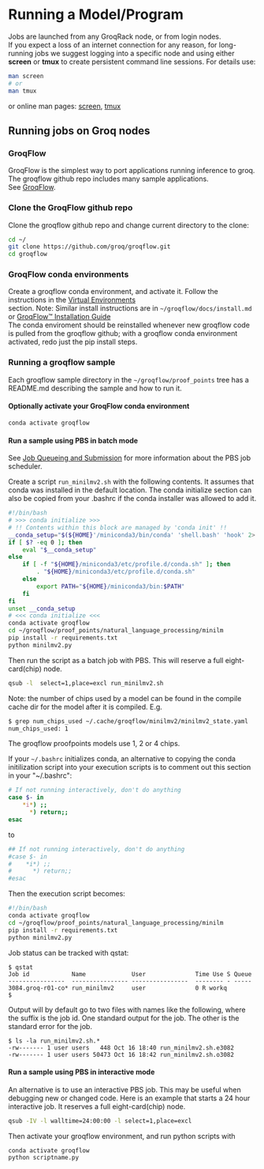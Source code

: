 # Running a Model/Program

Jobs are launched from any GroqRack node, or from login nodes. <br>
If you expect a loss of an internet connection for any reason, for long-running jobs we suggest logging into a specific node and using either **screen** or **tmux** to create persistent command line sessions.  For details use:

```bash
man screen
# or
man tmux
```
or online man pages: [screen](https://manpages.ubuntu.com/manpages/jammy/en/man1/screen.1.html), [tmux](https://manpages.ubuntu.com/manpages/jammy/en/man1/tmux.1.html)

## Running jobs on Groq nodes

### GroqFlow

GroqFlow is the simplest way to port applications running inference to groq. The groqflow github repo includes many sample applications.</br>
See [GroqFlow](https://github.com/groq/groqflow/tree/main).

### Clone the GroqFlow github repo

Clone the groqflow github repo and change current directory to the clone:
```bash
cd ~/
git clone https://github.com/groq/groqflow.git
cd groqflow
```

### GroqFlow conda environments

Create a groqflow conda environment, and activate it.
Follow the instructions in the [Virtual Environments](virtual-environments.md) <br> section.
Note: Similar install instructions are in `~/groqflow/docs/install.md` or [GroqFlow™ Installation Guide](https://github.com/groq/groqflow/blob/main/docs/install.md)<br>
The conda enviroment should be reinstalled whenever new groqflow code is pulled from the groqflow github; with a groqflow conda environment activated, redo just the pip install steps.

### Running a groqflow sample
Each groqflow sample directory in the `~/groqflow/proof_points` tree has a README.md describing the sample and how to run it.

#### Optionally activate your GroqFlow conda environment
```console
conda activate groqflow
```

#### Run a sample using PBS in batch mode
See [Job Queueing and Submission](job-queuing-and-submission.md) for more information about the PBS job scheduler.

Create a script `run_minilmv2.sh` with the following contents. It assumes that conda was installed in the default location. The conda initialize section can also be copied from your .bashrc if the conda installer was allowed to add it.
```bash
#!/bin/bash
# >>> conda initialize >>>
# !! Contents within this block are managed by 'conda init' !!
__conda_setup="$(${HOME}'/miniconda3/bin/conda' 'shell.bash' 'hook' 2> /dev/null)"
if [ $? -eq 0 ]; then
    eval "$__conda_setup"
else
    if [ -f "${HOME}/miniconda3/etc/profile.d/conda.sh" ]; then
        . "${HOME}/miniconda3/etc/profile.d/conda.sh"
    else
        export PATH="${HOME}/miniconda3/bin:$PATH"
    fi
fi
unset __conda_setup
# <<< conda initialize <<<
conda activate groqflow
cd ~/groqflow/proof_points/natural_language_processing/minilm
pip install -r requirements.txt
python minilmv2.py
```

Then run the script as a batch job with PBS. This will reserve a full eight-card(chip) node.
```bash
qsub -l  select=1,place=excl run_minilmv2.sh
```

Note: the number of chips used by a model can be found in the compile cache dir for the model after it is compiled. E.g.
```bash
$ grep num_chips_used ~/.cache/groqflow/minilmv2/minilmv2_state.yaml
num_chips_used: 1
```
The groqflow proofpoints models use 1, 2 or 4 chips. 



If your `~/.bashrc` initializes conda, an alternative to copying the conda initilization script into your execution scripts is to comment out this section in your "~/.bashrc":
```bash
# If not running interactively, don't do anything
case $- in
    *i*) ;;
      *) return;;
esac
```
to
```bash
## If not running interactively, don't do anything
#case $- in
#    *i*) ;;
#      *) return;;
#esac
```
Then the execution script becomes:
```bash
#!/bin/bash
conda activate groqflow
cd ~/groqflow/proof_points/natural_language_processing/minilm
pip install -r requirements.txt
python minilmv2.py
```
Job status can  be tracked with qstat:
```console
$ qstat
Job id            Name             User              Time Use S Queue
----------------  ---------------- ----------------  -------- - -----
3084.groq-r01-co* run_minilmv2     user              0 R workq           
$ 
```

Output will by default go to two files with names like the following, where the suffix is the job id. One standard output for the job. The other is the standard error for the job.
```console
$ ls -la run_minilmv2.sh.*
-rw------- 1 user users   448 Oct 16 18:40 run_minilmv2.sh.e3082
-rw------- 1 user users 50473 Oct 16 18:42 run_minilmv2.sh.o3082
```

#### Run a sample using PBS in interactive mode
An alternative is to use an interactive PBS job. This may be useful when debugging new or changed code. Here is an example that starts a 24 hour interactive job. It reserves a full eight-card(chip) node. 
```bash
qsub -IV -l walltime=24:00:00 -l select=1,place=excl
```
Then activate your groqflow environment, and run python scripts with
```console
conda activate groqflow
python scriptname.py
```




